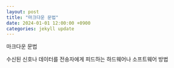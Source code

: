 ```yaml
---
layout: post
title: "마크다운 문법"
date: 2024-01-01 12:00:00 +0900
categories: jekyll update
---
```


마크다운 문법

수신된 신호나 데이터를 전송자에게 피드하는 하드웨어나 소프트웨어 방법
